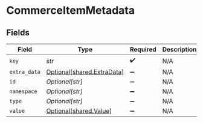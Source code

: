 # CommerceItemMetadata


## Fields

| Field                                                          | Type                                                           | Required                                                       | Description                                                    |
| -------------------------------------------------------------- | -------------------------------------------------------------- | -------------------------------------------------------------- | -------------------------------------------------------------- |
| `key`                                                          | *str*                                                          | :heavy_check_mark:                                             | N/A                                                            |
| `extra_data`                                                   | [Optional[shared.ExtraData]](../../models/shared/extradata.md) | :heavy_minus_sign:                                             | N/A                                                            |
| `id`                                                           | *Optional[str]*                                                | :heavy_minus_sign:                                             | N/A                                                            |
| `namespace`                                                    | *Optional[str]*                                                | :heavy_minus_sign:                                             | N/A                                                            |
| `type`                                                         | *Optional[str]*                                                | :heavy_minus_sign:                                             | N/A                                                            |
| `value`                                                        | [Optional[shared.Value]](../../models/shared/value.md)         | :heavy_minus_sign:                                             | N/A                                                            |